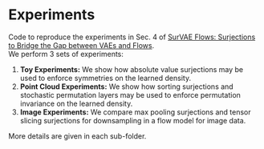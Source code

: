 # Experiments

Code to reproduce the experiments in Sec. 4 of [SurVAE Flows: Surjections to Bridge the Gap between VAEs and Flows](https://arxiv.org/abs/2007.02731).  
We perform 3 sets of experiments:
1. **Toy Experiments:** We show how absolute value surjections may be used to enforce symmetries on the learned density.
1. **Point Cloud Experiments:** We show how sorting surjections and stochastic permutation layers may be used to enforce permutation invariance on the learned density.
1. **Image Experiments:** We compare max pooling surjections and tensor slicing surjections for downsampling in a flow model for image data.

More details are given in each sub-folder.
